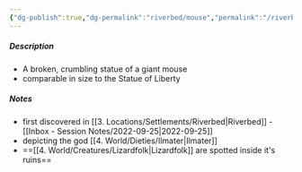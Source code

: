 ```yaml
---
{"dg-publish":true,"dg-permalink":"riverbed/mouse","permalink":"/riverbed/mouse/","tags":["religious, religious/Ilmater"]}
---
```


##### Description
- A broken, crumbling statue of a giant mouse
- comparable in size to the Statue of Liberty

##### Notes
- first discovered in [[3. Locations/Settlements/Riverbed\|Riverbed]] - [[Inbox - Session Notes/2022-09-25\|2022-09-25]]
- depicting the god [[4. World/Dieties/Ilmater\|Ilmater]]
- ==[[4. World/Creatures/Lizardfolk\|Lizardfolk]] are spotted inside it's ruins==

